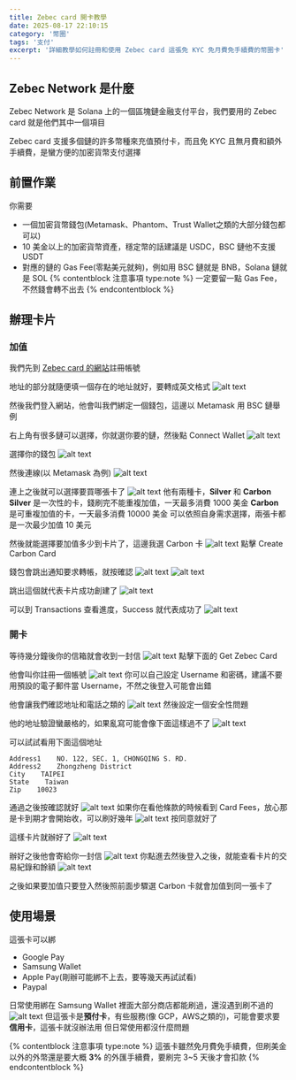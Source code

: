 ```yaml
---
title: Zebec card 開卡教學
date: 2025-08-17 22:10:15
category: '幣圈'
tags: '支付'
excerpt: '詳細教學如何註冊和使用 Zebec card 這張免 KYC 免月費免手續費的幣圈卡'
---
```

## Zebec Network 是什麼
Zebec Network 是 Solana 上的一個區塊鏈金融支付平台，我們要用的 Zebec card 就是他們其中一個項目

Zebec card 支援多個鏈的許多幣種來充值預付卡，而且免 KYC 且無月費和額外手續費，是蠻方便的加密貨幣支付選擇

## 前置作業
你需要
- 一個加密貨幣錢包(Metamask、Phantom、Trust Wallet之類的大部分錢包都可以)
- 10 美金以上的加密貨幣資產，穩定幣的話建議是 USDC，BSC 鏈他不支援 USDT
- 對應的鏈的 Gas Fee(零點美元就夠)，例如用 BSC 鏈就是 BNB，Solana 鏈就是 SOL
{% contentblock 注意事項 type:note %}
一定要留一點 Gas Fee，不然錢會轉不出去
{% endcontentblock %}

## 辦理卡片
### 加值
我們先到 [Zebec card 的網站](https://app.card.zebec.io/register)註冊帳號

地址的部分就隨便填一個存在的地址就好，要轉成英文格式
![alt text](images/20250817/image.webp)

然後我們登入網站，他會叫我們綁定一個錢包，這邊以 Metamask 用 BSC 鏈舉例

右上角有很多鏈可以選擇，你就選你要的鏈，然後點 Connect Wallet
![alt text](images/20250817/image-1.webp)

選擇你的錢包
![alt text](images/20250817/image-2.webp)

然後連線(以 Metamask 為例)
![alt text](images/20250817/image-3.webp)

連上之後就可以選擇要買哪張卡了
![alt text](images/20250817/image-4.webp)
他有兩種卡，**Silver** 和 **Carbon**
**Silver** 是一次性的卡，錢刷完不能重複加值，一天最多消費 1000 美金
**Carbon** 是可重複加值的卡，一天最多消費 10000 美金
可以依照自身需求選擇，兩張卡都是一次最少加值 10 美元

然後就能選擇要加值多少到卡片了，這邊我選 Carbon 卡
![alt text](images/20250817/image-5.webp)
點擊 Create Carbon Card

錢包會跳出通知要求轉帳，就按確認
![alt text](images/20250817/image-6.webp)
![alt text](images/20250817/image-7.webp)

跳出這個就代表卡片成功創建了
![alt text](images/20250817/image-8.webp)

可以到 Transactions 查看進度，Success 就代表成功了
![alt text](images/20250817/image-9.webp)

### 開卡
等待幾分鐘後你的信箱就會收到一封信
![alt text](images/20250817/image-10.webp)
點擊下面的 Get Zebec Card

他會叫你註冊一個帳號
![alt text](images/20250817/image-11.webp)
你可以自己設定 Username 和密碼，建議不要用預設的電子郵件當 Username，不然之後登入可能會出錯

他會讓我們確認地址和電話之類的
![alt text](images/20250817/image-14.webp)
然後設定一個安全性問題

他的地址驗證蠻嚴格的，如果亂寫可能會像下面這樣過不了
![alt text](images/20250817/image-13.webp)

可以試試看用下面這個地址
```
Address1    NO. 122, SEC. 1, CHONGQING S. RD.
Address2    Zhongzheng District
City    TAIPEI
State    Taiwan
Zip    10023
```

通過之後按確認就好
![alt text](images/20250817/image-12.webp)
如果你在看他條款的時候看到 Card Fees，放心那是卡到期才會開始收，可以刷好幾年
![alt text](images/20250817/image-15.webp)
按同意就好了

這樣卡片就辦好了
![alt text](images/20250817/image-16.webp)

辦好之後他會寄給你一封信
![alt text](images/20250817/image-17.webp)
你點進去然後登入之後，就能查看卡片的交易紀錄和餘額
![alt text](images/20250817/image-18.webp)

之後如果要加值只要登入然後照前面步驟選 Carbon 卡就會加值到同一張卡了

## 使用場景
這張卡可以綁
- Google Pay
- Samsung Wallet
- Apple Pay(剛辦可能綁不上去，要等幾天再試試看)
- Paypal

日常使用綁在 Samsung Wallet 裡面大部分商店都能刷過，還沒遇到刷不過的
![alt text](images/20250817/wallet.webp)
但這張卡是**預付卡**，有些服務(像 GCP，AWS之類的)，可能會要求要**信用卡**，這張卡就沒辦法用
但日常使用都沒什麼問題

{% contentblock 注意事項 type:note %}
這張卡雖然免月費免手續費，但刷美金以外的外幣還是要大概 **3%** 的外匯手續費，要刷完 3~5 天後才會扣款
{% endcontentblock %}
